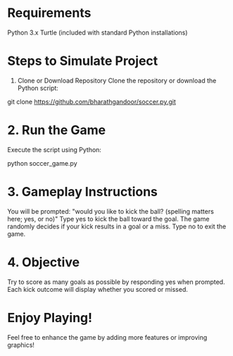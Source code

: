 # Requirements

Python 3.x
Turtle (included with standard Python installations)

# Steps to Simulate Project

1. Clone or Download Repository
Clone the repository or download the Python script:

git clone https://github.com/bharathgandoor/soccer.py.git

# 2. Run the Game

Execute the script using Python:

python soccer_game.py

# 3. Gameplay Instructions

You will be prompted: "would you like to kick the ball? (spelling matters here; yes, or no)"
Type yes to kick the ball toward the goal.
The game randomly decides if your kick results in a goal or a miss.
Type no to exit the game.

# 4. Objective

Try to score as many goals as possible by responding yes when prompted.
Each kick outcome will display whether you scored or missed.

# Enjoy Playing!

Feel free to enhance the game by adding more features or improving graphics!
